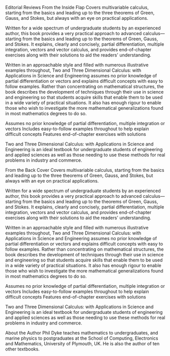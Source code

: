 
Editorial Reviews
From the Inside Flap
Covers multivariable calculus, starting from the basics and leading up to the three theorems of Green, Gauss, and Stokes, but always with an eye on practical applications.

Written for a wide spectrum of undergraduate students by an experienced author, this book provides a very practical approach to advanced calculus—starting from the basics and leading up to the theorems of Green, Gauss, and Stokes. It explains, clearly and concisely, partial differentiation, multiple integration, vectors and vector calculus, and provides end-of-chapter exercises along with their solutions to aid the readers' understanding.

Written in an approachable style and filled with numerous illustrative examples throughout, Two and Three Dimensional Calculus: with Applications in Science and Engineering assumes no prior knowledge of partial differentiation or vectors and explains difficult concepts with easy to follow examples. Rather than concentrating on mathematical structures, the book describes the development of techniques through their use in science and engineering so that students acquire skills that enable them to be used in a wide variety of practical situations. It also has enough rigour to enable those who wish to investigate the more mathematical generalizations found in most mathematics degrees to do so.

Assumes no prior knowledge of partial differentiation, multiple integration or vectors
Includes easy-to-follow examples throughout to help explain difficult concepts
Features end-of-chapter exercises with solutions

Two and Three Dimensional Calculus: with Applications in Science and Engineering is an ideal textbook for undergraduate students of engineering and applied sciences as well as those needing to use these methods for real problems in industry and commerce.

From the Back Cover
Covers multivariable calculus, starting from the basics and leading up to the three theorems of Green, Gauss, and Stokes, but always with an eye on practical applications.

Written for a wide spectrum of undergraduate students by an experienced author, this book provides a very practical approach to advanced calculus—starting from the basics and leading up to the theorems of Green, Gauss, and Stokes. It explains, clearly and concisely, partial differentiation, multiple integration, vectors and vector calculus, and provides end-of-chapter exercises along with their solutions to aid the readers' understanding.

Written in an approachable style and filled with numerous illustrative examples throughout, Two and Three Dimensional Calculus: with Applications in Science and Engineering assumes no prior knowledge of partial differentiation or vectors and explains difficult concepts with easy to follow examples. Rather than concentrating on mathematical structures, the book describes the development of techniques through their use in science and engineering so that students acquire skills that enable them to be used in a wide variety of practical situations. It also has enough rigour to enable those who wish to investigate the more mathematical generalizations found in most mathematics degrees to do so.

Assumes no prior knowledge of partial differentiation, multiple integration or vectors
Includes easy-to-follow examples throughout to help explain difficult concepts
Features end-of-chapter exercises with solutions

Two and Three Dimensional Calculus: with Applications in Science and Engineering is an ideal textbook for undergraduate students of engineering and applied sciences as well as those needing to use these methods for real problems in industry and commerce.

About the Author
Phil Dyke teaches mathematics to undergraduates, and marine physics to postgraduates at the School of Computing, Electronics and Mathematics, University of Plymouth, UK. He is also the author of ten other textbooks.